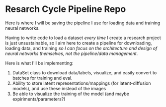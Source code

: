 # Resarch Cycle Pipeline Repo


Here is where I will be saving the pipeline I use for loading data and training neural networks.

Having to write code to load a dataset *every time* I create a research project is just unsustainable, so I aim here to create a pipeline for downloading, loading data, and training *so I can focus on the architecture and design of neural networks themselves, not the pipeline/data management*.

Here is what I'll be implementing:
1. DataSet class to download data/labels, visualize, and easily convert to batches for training and eval.
2. Ability to store latent representations/mappings (for latent-diffusion models), and use these instead of the images 
3. Be able to visualize the training of the model (and maybe expiriments/parameters?)